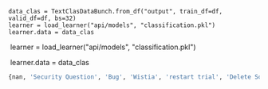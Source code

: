     data_clas = TextClasDataBunch.from_df("output", train_df=df, valid_df=df, bs=32)
    learner = load_learner("api/models", "classification.pkl")
    learner.data = data_clas
    

​        learner = load_learner("api/models", "classification.pkl")

​        learner.data = data_clas



```python
{nan, 'Security Question', 'Bug', 'Wistia', 'restart trial', 'Delete SoapBox', 'How do I?', 'Pricing feedback', 'Negative feedback', 'Generic Feedback', 'Change request', 'one-off meetings', 'android feedback', 'Feature - Search', 'Positive Feedback', 'Feature Request', 'marketing', 'churn'}
```

